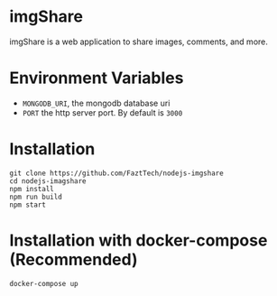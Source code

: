 # imgShare

imgShare is a web application to share images, comments, and more.


# Environment Variables

- `MONGODB_URI`, the mongodb database uri
- `PORT` the http server port. By default is `3000`

# Installation

```
git clone https://github.com/FaztTech/nodejs-imgshare
cd nodejs-imagshare
npm install
npm run build
npm start
```

# Installation with docker-compose (Recommended)

```
docker-compose up
```
